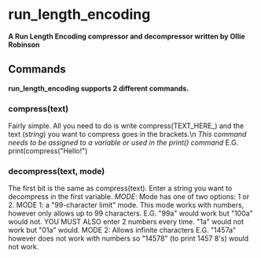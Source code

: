 # run_length_encoding
**A Run Length Encoding compressor and decompressor written by Ollie Robinson**
## Commands
**run_length_encoding supports 2 different commands.**
### compress(text)
Fairly simple. All you need to do is write compress(TEXT_HERE_) and the text (*string*) you want to compress goes in the brackets.\n
*This command needs to be assigned to a variable or used in the print() command*
E.G. print(compress("Hello!")
### decompress(text, mode)
The first bit is the same as compress(text). Enter a string you want to decompress in the first variable.
*MODE*: Mode has one of two options: 1 or 2.
MODE 1: a "99-character limit" mode. This mode works with numbers, however only allows up to 99 characters. E.G. "99a" would work but "100a" would not. YOU MUST ALSO enter 2 numbers every time. "1a" would not work but "01a" would.
MODE 2: Allows infinite characters E.G. "1457a" however does not work with numbers so "14578" (to print 1457 8's) would not work.
